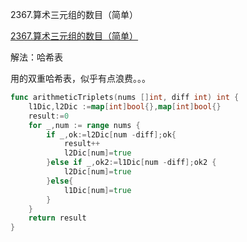 2367.算术三元组的数目（简单）

[2367.算术三元组的数目（简单）](https://leetcode.cn/problems/number-of-arithmetic-triplets/)



解法：哈希表

用的双重哈希表，似乎有点浪费。。。

```go
func arithmeticTriplets(nums []int, diff int) int {
	l1Dic,l2Dic :=map[int]bool{},map[int]bool{}
	result:=0
	for _,num := range nums {
		if _,ok:=l2Dic[num -diff];ok{
			result++
			l2Dic[num]=true
		}else if _,ok2:=l1Dic[num -diff];ok2 {
			l2Dic[num]=true
		}else{
			l1Dic[num]=true
		}
	}
	return result
}
```
